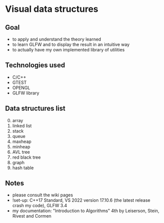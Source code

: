 # Visual data structures

## Goal
- to apply and understand the theory learned
- to learn GLFW and to display the result in an intuitive way
- to actually have my own implemented library of utilities

## Technologies used
- C/C++
- GTEST
- OPENGL
- GLFW library

## Data structures list
0. array
1. linked list
2. stack
3. queue
4. maxheap
5. minheap
6. AVL tree
7. red black tree
8. graph
9. hash table

## Notes
- please consult the wiki pages 
- !set-up: C++17 Standard, VS 2022 version 17.10.6 (the latest release crash my code), GLFW 3.4 
- my documentation: "Introduction to Algorithms" 4th by Leiserson, Stein, Rivest and Cormen
